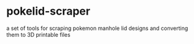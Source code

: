 # pokelid-scraper
a set of tools for scraping pokemon manhole lid designs and converting them to 3D printable files

